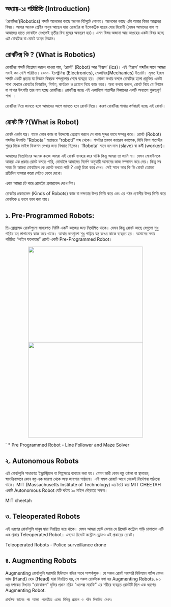 
## অধ্যায়-১ঃ পরিচিতি (Introduction)

‘রোবটিক্স’(Robotics) শব্দটি অনেকের কাছে অনেক বিটঘুটে শোনায়। অনেকের কাছে এটা আবার বিস্তর আগ্রহের বিষয়। আবার অনেক শ্রেণীর মানুষ আছেন যারা রোবটের বা ইলেকট্রিক যন্ত্রের ঘোর বিরোধী (যেমন আমাদের বাবা মা আমাদের হাতে মোবাইল দেখলেই তৃতীয় বিশ্ব যুদ্ধের অবতরণ হয়)। এমন বিস্তর অজানা আর আগ্রহের একটা বিষয় হচ্ছে এই রোবটিক্স বা রোবট যন্ত্রের বিজ্ঞান।

## রোবটিক্স কি ? (What is Robotics)

রোবটিক্স শব্দটি বিশ্লেষণ করলে পাওয়া যায়, ‘রোবট’ (Robot) আর ‘ইক্সস’ (ics)।
এই ‘ইক্সস’ শব্দটির সাথে আমরা সবাই কম বেশি পরিচিত। যেমন- ইলেক্ট্রনিক্স (Electronics), মেকানিক্স(Mechanics) ইত্যাদি। মূলত ইক্সস শব্দটি একটি প্রত্যয় যা বিজ্ঞান বিষয়ক শব্দগুলোর শেষে ব্যবহ্রত হয়। 
সোজা কথায় বললে রোবটিক্স হলো প্রযুক্তির একটা শাখা যেখানে রোবটের ডিজাইন, নির্মাণ, কার্যক্রম ও প্রয়োগ নিয়ে কাজ করে। অন্য কথায় বললে, রোবট নিয়ে যে বিজ্ঞান বা শাখার উৎপত্তি তার নাম হচ্ছে রোবটিক্স। রোবটিক্স হচ্ছে এই একাবিংশ শতাব্দীর বিজ্ঞানের একটি অন্যতম গুরুত্বপূর্ণ শাখা ।

রোবটিক্স নিয়ে জানতে হলে আমাদের আগে জানতে হবে রোবট নিয়ে। কারণ রোবটিক্স শাখার কর্ণধারই হচ্ছে এই রোবট।

## রোবট কি ?(What is Robot)
রোবট একটা যন্ত্র। যাকে কোন কাজ বা উদ্দেশ্যে প্রোগ্রাম করলে সে কাজ সুন্দর ভাবে সম্পন্ন করে। রোবট (Robot) শব্দটার উৎপত্তি “Robota” মতান্তরে “roboti” শব্দ থেকে। শব্দটার প্রবক্তা ক্যারেল ক্যাপেক, যিনি বিংশ শতাব্দীর শুরুর দিকে সাইন্স ফিকশন লেখার জন্য বিখ্যাত ছিলেন। ‘Robota’ মানে হল দাস (slave) বা কর্মী (worker)। 

আমাদের নিত্যদিনের অনেক কাজে আমরা এই রোবট ব্যবহার করে থাকি কিন্তু আমরা তা জানি না। যেমন মোবাইলকে আমরা এক প্রকার রোবট বলতে পারি, মোবাইল আমাদের নির্দেশ অনুযায়ী আমাদের কাজ সম্পাদন করে দেয়। কিন্তু সব সময় কি আমরা মোবাইলে কে রোবট বলতে পারি ? একটু চিন্তা করে দেখ। সেই সাথে আর কি কি রোবট তোমরা প্রতিদিন ব্যবহার করো সেটাও ভেবে দেখো। 

এবার আমরা চট করে রোবটের প্রকারভেদ দেখে নিব। 

রোবটের প্রকারভেদ (Kinds of Robots)
কাজ বা দক্ষতার উপর ভিত্তি করে এবং এর গঠন প্রণালীর উপর ভিত্তি করে রোবটকে ৪ ভাগে ভাগ করা যায়।

## ১. Pre-Programmed Robots:
প্রি-প্রোগ্রামড রোবটগুলো সাধারণত নির্দিষ্ট একটি কাজের জন্য নির্দেশিত থাকে। যেমন কিছু রোবট আছে যেগুলো শুধু গাড়ির যন্ত্র লাগানোর কাজ করে থাকে। আবার কতগুলো শুধু গাড়ির যন্ত্র রঙের কাজে ব্যবহ্রত হয়। আমাদের সবার পরিচিত “লাইন ফলোয়ার” রোবট একটি Pre-Programmed Robot।

<p align="center">
  <img width="360" height="300" src= "https://github.com/NeloyNSU/Esho-Robot-Banai/blob/master/Images/Ch1/IMG_7080.JPG">
  <img width="360" height="300" src= "https://github.com/NeloyNSU/Esho-Robot-Banai/blob/master/Images/Ch1/IMG_7100.JPG">                                                                                                                  
</p>
                                                                                                                                      ` * Pre Programmed Robot - Line Follower and Maze Solver
                                                                                                                                      
## ২. Autonomous Robots
এই রোবটগুলি সাধারণত ইন্ড্রাস্ট্রিয়াল বা শিল্পক্ষত্রে ব্যবহার করা হয়। যেমন ভারী কোন বস্তু ওঠানা বা স্থানান্তর, স্বয়ংক্রিয়ভাবে কোন বস্তু এক জায়গা থেকে অন্য জায়গায় পাঠানো। এই সমস্ত রোবটে আগে থেকেই নির্দেশনা পাঠানো থাকে। MIT (Massachusetts Institute of Technology) এর তৈরি করা MIT CHEETAH একটি Autonomous Robot যেটি ঘন্টায় ১০ মাইল দৌড়াতে সক্ষম। 
 
MIT cheetah
## ৩. Teleoperated Robots
এই ধরণের রোবটগুলি মানুষ দ্বারা নিয়ন্ত্রিত হয়ে থাকে। যেমন আমরা ছোট বেলায় যে রিমোট কন্ট্রোল গাড়ি চালাতাম এটি এক প্রকার Teleoperated Robot। এছাড়া রিমোট কন্ট্রোল ড্রোনও এই প্রকারের রোবট। 
 
Teleoperated Robots - Police surveillance drone


## ৪. Augmenting Robots
Augmenting রোবটগুলি সরাসরি হিউম্যান বডির সাথে সম্পর্কযুক্ত। যে সকল রোবট সরাসরি হিউম্যান পার্টস যেমন হ্যান্ড (Hand) হেড (Head) দ্বারা নিয়ন্ত্রিত হয়, সে সকল রোবটকে বলা হয় Augmenting Robots.
৮০ এর দশকের বিখ্যাত “রোবোকপ” মুভির প্রধান চরিত্র “এলেক্স মারফি” এর শরীরে ব্যবহ্রত রোবটটি ছিল এক ধরণের Augmenting Robot.

           
           
``প্রাথমিক জ্ঞানের পর আমরা পরবর্তীতে এদের বিভিন্ন প্রয়োগ ও গঠন বিস্তারিত দেখব। ``
